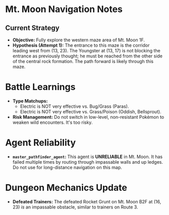 # Mt. Moon Navigation Notes

## Current Strategy
- **Objective:** Fully explore the western maze area of Mt. Moon 1F.
- **Hypothesis (Attempt 1):** The entrance to this maze is the corridor leading west from (13, 23). The Youngster at (13, 17) is not blocking the entrance as previously thought; he must be reached from the other side of the central rock formation. The path forward is likely through this maze.

# Battle Learnings

- **Type Matchups:**
  - Electric is NOT very effective vs. Bug/Grass (Paras).
  - Electric is NOT very effective vs. Grass/Poison (Oddish, Bellsprout).
- **Risk Management:** Do not switch in low-level, non-resistant Pokémon to weaken wild encounters. It's too risky.

# Agent Reliability

- **`master_pathfinder_agent`:** This agent is **UNRELIABLE** in Mt. Moon. It has failed multiple times by routing through impassable walls and up ledges. Do not use for long-distance navigation on this map.

# Dungeon Mechanics Update
- **Defeated Trainers:** The defeated Rocket Grunt on Mt. Moon B2F at (16, 23) *is* an impassable obstacle, similar to trainers on Route 3.